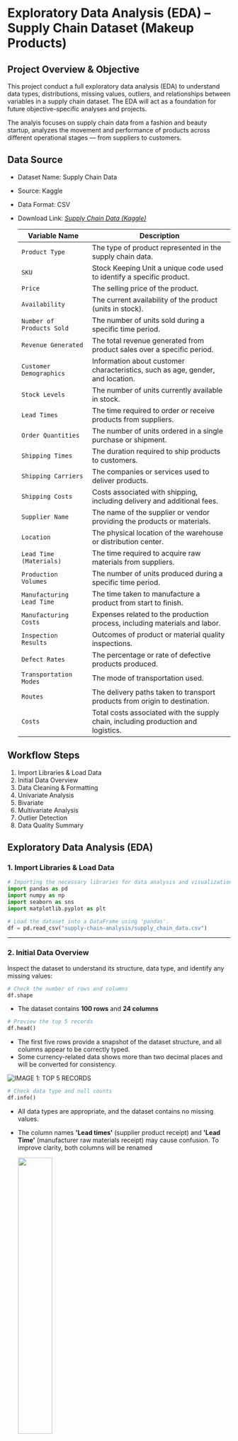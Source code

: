 # Exploratory Data Analysis (EDA) – Supply Chain Dataset (Makeup Products)

## Project Overview & Objective
This project conduct a full exploratory data analysis (EDA) to understand data types, distributions, missing values, outliers, and relationships between variables in a supply chain dataset. The EDA will act as a foundation for future objective-specific analyses and projects.

The analyis focuses on supply chain data from a fashion and beauty startup, analyzes the movement and performance of products across different operational stages — from suppliers to customers.

## Data Source
- Dataset Name: Supply Chain Data
- Source: Kaggle
- Data Format: CSV
- Download Link: [*Supply Chain Data (Kaggle)*](https://www.kaggle.com/datasets/harshsingh2209/supply-chain-analysis/data)

    | Variable Name               | Description                                                                 |
    |----------------------------|-----------------------------------------------------------------------------|
    | `Product Type`               | The type of product represented in the supply chain data.                    |
    | `SKU`   | Stock Keeping Unit a unique code used to identify a specific product.                           |
    | `Price`                      | The selling price of the product.                                            |
    | `Availability`               | The current availability of the product (units in stock).                   |
    | `Number of Products Sold`    | The number of units sold during a specific time period.                      |
    | `Revenue Generated`          | The total revenue generated from product sales over a specific period.       |
    | `Customer Demographics`      | Information about customer characteristics, such as age, gender, and location.|
    | `Stock Levels`               | The number of units currently available in stock.                            |
    | `Lead Times`                 | The time required to order or receive products from suppliers.               |
    | `Order Quantities`           | The number of units ordered in a single purchase or shipment.                |
    | `Shipping Times`             | The duration required to ship products to customers.                         |
    | `Shipping Carriers`          | The companies or services used to deliver products.                          |
    | `Shipping Costs`             | Costs associated with shipping, including delivery and additional fees.      |
    | `Supplier Name`              | The name of the supplier or vendor providing the products or materials.      |
    | `Location`                   | The physical location of the warehouse or distribution center.               |
    | `Lead Time (Materials)`      | The time required to acquire raw materials from suppliers.                   |
    | `Production Volumes`         | The number of units produced during a specific time period.                  |
    | `Manufacturing Lead Time`    | The time taken to manufacture a product from start to finish.                |
    | `Manufacturing Costs`        | Expenses related to the production process, including materials and labor.   |
    | `Inspection Results`         | Outcomes of product or material quality inspections.                         |
    | `Defect Rates`               | The percentage or rate of defective products produced.                       |
    | `Transportation Modes`       | The mode of transportation used.                      |
    | `Routes`                     | The delivery paths taken to transport products from origin to destination.   |
    | `Costs`                      | Total costs associated with the supply chain, including production and logistics. |

## Workflow Steps
1. Import Libraries & Load Data
2. Initial Data Overview
3. Data Cleaning & Formatting
4. Univariate Analysis
5. Bivariate
6. Multivariate Analysis
7. Outlier Detection
8. Data Quality Summary


## Exploratory Data Analysis (EDA)

### 1. Import Libraries & Load Data

```python
# Importing the necessary libraries for data analysis and visualization.
import pandas as pd
import numpy as np 
import seaborn as sns
import matplotlib.pyplot as plt

# Load the dataset into a DataFrame using 'pandas'.
df = pd.read_csv("supply-chain-analysis/supply_chain_data.csv")
```
---
### 2. Initial Data Overview
Inspect the dataset to understand its structure, data type, and identify any missing values:

```python
# Check the number of rows and columns
df.shape
```

- The dataset contains **100 rows** and **24 columns**

```python
# Preview the top 5 records
df.head()
```
-   The first five rows provide a snapshot of the dataset structure, and all columns appear to be correctly typed.
- Some currency-related data shows more than two decimal places and will be converted for consistency.  

![IMAGE 1: TOP 5 RECORDS](1_top5_records.png)

```python
# Check data type and null counts
df.info()
```
-   All data types are appropriate, and the dataset contains no missing values.
- The column names **'Lead times'** (supplier product receipt) and **'Lead Time'** (manufacturer raw materials receipt) may cause confusion.
To improve clarity, both columns will be renamed

    <img src="2_data_info.png" width="40%"/> 
```python
# Summary of statistics
df.describe()

df.describe(include='object') ## Only categorical columns
```
- The summary describes statistical distribution of 15 numerical columns and 9 categorical columns.
-   All columns contains no missing values, each has a count of 100. The numerical columns contain no negative values.
- The `Revenue generated` column shows a high standard deviation, indicating that some products generate very low sales while others generate very high sales.
- The `Defect rates` column has the lowest standard deviation, suggesting that only a small portion of outputs fail to meet quality standards.
- There are three product types, with **skincare** being the most commonly sold.
- **Road transportation** is the primary mode used to deliver products from factory to distribution center.


    ![IMAGE 3: SUMMARY STATISTIC 1](3_summary_stat1.png)

    ![IMAGE 4: SUMMARY STATISTIC 2](4_summary_stat2.png)

---
### 3. Data Cleaning & Formatting

```python
# Format all floating-point numbers in the table to display with 2 decimal places
pd.set_option('display.float_format', lambda x: '%.2f' % x)

# Rename columns for better clarity and convenience during analysis
df.rename(columns={'Lead times': 'Supplier lead time', 'Lead time': 'Material lead time'}, inplace=True)

# Double-check column renaming and decimal formatting
df.describe()

# Save cleaned data from Python to a CSV
df.to_csv('supplychain_cleaned_data.csv', index=False)
```

Output:

![IMAGE 5: SUMMARY STATISTIC 2](5_summary_stat_cleaned.png)

- All floating number display two decimal places for consistency.
- The columns 'Lead times' and 'Lead time' are renamed to `Supplier lead time` and `Material lead time` to avoid confusion.

---
### 4. Univariate Analysis

This section will examine the distribution of individual variables to understand their spread and frequency which helps to identify skewness, outliers and potential data transformation needs.

-   Numeric variables are visualized by histograms and skewness analysis to understand their distribution.
- Categorical variables are visualized by bar charts to determine the most frequent categories.
---
```python
# Histogram and skewness for numerical variable

from scipy.stats import skew

# Calculate skewness of Revenue generated
skew_revenue = skew(df["Revenue generated"])

# Plot distribution with KDE (smoothed line)
plt.figure(figsize=(8, 5))
sns.histplot(df["Revenue generated"], kde=True, bins=20, color='darksalmon')
plt.title(f"Distribution of revenue (Skewness={skew_revenue:.2f})")
plt.xlabel("Revenue Generated")
plt.ylabel("Frequency")
plt.show()

# Print skewness
print(f"Skewness of revenue generated: {skew_revenue:.2f}")
```
![IMAGE 6: HISTOGRAM SKEW](6_histo_skew_revenue.png)
- Based on the distribution of `Revenue Generated`, the data slightly skew to the left since skewness is -0.17 and very close to 0 then it almost normally distributed.
- The histogram shows bimodal distribution with the first peak around 2,500 Rupee and the second peak around 8,000 Rupee
- The `Revenue Generated` data set shows 2 distinct revenue groups where there are low to mid revenue transactions and high value transactions.
---

![IMAGE 7: HISTOGRAM SKEW](7_histo_skew_shippingtimes.png)
- The distribution of `Shipping Times` is left-skewed with skewness of -0.28 which is close to normal distribution.
- According to the histogram, the most common shipping time from distribution centre to customer is aroud 8 days while the shortest is approxiamately 2 to 4 days.
- Deliveries about 2 to 4 days indicate the shipments to nearby locations and reflect operational efficiency in certain regions.
- Since the most shipping time around 8 days, it considered as slow potentially, lead to customer dissatisfaction. Collecting and analyzing customer feedback can help to identify areas for service improvement.
---
```python
# Bar chart for categorical variable

# Count the frequency of each type in Product Type
count_type = df['Product type'].value_counts().reset_index()

# Rename columns for clarity
count_type.columns = ['Product Type', 'Count']

# Create figure and axes for the chart
fig, ax = plt.subplots(figsize=(8, 5))

# Create a bar chart to show the count of each product type
sns.barplot(
    x=count_type['Product Type'],
    y=count_type['Count'],
    hue=count_type['Product Type'],
    palette="Blues", ax=ax)

# Set labels and title on axes
ax.set_title("Bar Plot of Product Type")
ax.set_xlabel("Product Type") 
ax.set_ylabel("Count")

# Display the plot
plt.show()
```
![IMAGE 8: BAR CHART](8_bar_producttype.png)

- The company sells three types of products, with skincare having the highest number of SKUs, followed by haircare and cosmetics.
- This suggests skincare is the company's main product focus.

---

![IMAGE 9: BAR CHART](9_bar_demographic.png)

- Based on the bar plot, most SKUs are associated with an unknown customer demographic, followed by female, non-binary, and male customers.
- Products labeled with 'Unknown' in the customer demographics may indicate items that are used by any gender and potentially suitable for all age groups, including children.
---

### 5. Bivariate Analysis

To identify the relationship between two variables, three functions are defined based on the types of variables which are categorical and numerical with continous variables. 

Function are structured as follows: 
 - **Scatter plot**, **Pearson correlation** and **Spearman correlation** determine the relationships between continous numerical variables.
 - The **Chi-Square test** check the relationships between categorical variables.
 - The **ANOVA test** determine relationship between categorical and numerical variables.


```python
# Import library
from scipy.stats import pearsonr, spearmans, chi2_contingency, f_oneway
```

```python
# Bivariate analysis between numerical variables (Correlation & Scatter Plot)
def numerical_bivariate_analysis(df, var1, var2):
    
    # Pearson & Spearman Correlation test
    print(f"Pearson Correlation: {pearsonr(df[var1], df[var2])}")
    print(f"Spearman Correlation: {spearmanr(df[var1], df[var2])}")

    # Scatter plot
    plt.figure(figsize=(8, 5))
    sns.scatterplot(data=df, x=var1, y=var2)
    plt.title(f'Scatter Plot of {var1} vs {var2}')
    plt.show()

# Bivariate analysis between numerical & categorical variable (Boxplot & ANOVA)
def categorical_numerical_analysis(df, cat_var, num_var):
        
    # ANOVA test
    groups = [group[num_var].dropna().values for name,
    group in df.groupby(cat_var)]
    if len(groups) > 1:
        stat, p = f_oneway(*groups)
        anova_text = f'ANOVA: F = {stat:.2f}, p = {p:.4f}'
    else:
        anova_text = 'ANOVA: Not enough groups'

    # Boxplot
    plt.figure(figsize=(15,8))
    sns.boxplot(data=df, x=cat_var, y=num_var)
    plt.title(f'Boxplot of {num_var} by {cat_var}')
    plt.show()

# Bivariate analysis between categorical variables (Heatmap & Chi-square test)
def categorical_bivariate_analysis(df, var1, var2):
    
    #Chi-square test
    contingency_table = pd.crosstab(df[var1], df[var2])
    chi2, p, dof, expected = chi2_contingency(contingency_table)
    print(f"Chi-square Test: Chi2={chi2}, p-value={p}")

    # Heatmap
    plt.figure(figsize=(8, 5))
    sns.heatmap(contingency_table, annot=True, cmap="Blues", fmt='d')
    plt.title(f'Heatmap of {var1} vs {var2}')
    plt.show()
```
---

### `Production volumes` vs `Manufacturing lead time`

```python
numerical_bivariate_analysis(df,'Production volumes','Manufacturing lead time')
```
Output:

 ![IMAGE 10: SCATTER PLOT](10_bivariate_num.png)

-   Both **Pearson** and **Spearman** correlation analyses and the p-values greater than 0.05, show no statistically significant relationship between the variables. 
- The correlation coefficient are low, and the scatter plot shows no linear or monotonic trend. Therefore, there is no relationship exists between the variables.

Overall, correlation anlysis explores the relationship between all numerical variables using scatter plot, Pearson and Spearman correlation tests.

Across all variables, no statistically significant relationship are found, as the p-values exceeded 0.05. All the numerical variables operate independently. As a result, other analytical methods may be more appropiate for identifying patterns in the data. 

---
### `Shipping carriers`  vs  `Number of product sold`

```python
categorical_numerical_analysis(df,'Shipping carriers','Number of products sold')
```
Output:

![IMAGE 11: BOX PLOT](11_bivariate_cat_num.png)

The **ANOVA test** and p-value indicate a statistically significant difference in the number of products sold accross shipping carriers.

-   **Carrier A** shows highest median number of product sold compared to **Carrier B** and **Carrier C**.

-   **Carrier C** has longer upper whisker, indicating greater variability above the median. All shipping carriers have no outliers as the values remain within the ranges.

-   The box for **Carrier** A is wider indicating greater variation (larger interquartile range) in the number of products sold compared to **Carrier B** and **Carrier C**.

This analysis reveals that **Carrier A** consistently manages more varied shipment sizes, while **Carrier C** occasionally handles large shipment sizes. These can guide shipping strategy optimization to align selection of carrier with order size patterns.

---
### `Product type` vs `Customer demographics`

```python
categorical_bivariate_analysis(df,'Product type','Customer demographics')
```
Output:

![IMAGE 12: HEAT MAP](12_bivariate_cat.png)

For categorical bivariate analysis, variables are statistically significant where the p-value is less than 0.05.

- Based on the product designed for different customer demographics, the **Unknown** category includes the highest number of  haircare SKUs sold by the company, followed by **Male** and **Non-Binary** categories. **Female** category has the lowest number of haircare SKUs.

- For skincare, the **Female** category  has the highest number of SKUs, followed by **Non-binary**, **Unknown** and **Male** categories. 

- Similar to skincare, the **Female** product category also dominates the number of cosmetics SKUs, followed by the **Unknown** category.

These findings highlight how the company’s product offerings are distribute across customer demographics and support decisions in product development or targeted marketing.

---
### 6. Multivariate Analysis

In this section, a heat map visualizes the correlation and strength of relationships. The gradient colors indicate positive, negative or no correlation which providing an overview of how the variables relate.

```python
sns.heatmap(df.corr(numeric_only=True), annot = True)
plt.rcParams['figure.figsize'] = (20,10)
plt.show()
```


Output:

![IMAGE 13: HEAT MAP 2](13_matrix_corr.png)


- The correlation matrix shows that all variables have weak linear relationship, where the coefficients between **-0.3** and **+0.3**. This indicates that no strong linear correlation exists among the variables.

Despite the weak linear correlations, the variables remain valuable for EDA to explore distributions, group differences, and potential non-linear patterns.

---
### 7. Outlier detection

The Interquartile Range (IQR) method detects outliers in numerical variables. Data points are labelled as outliers if they fall below **Q1 - 1.5 x IQR** or above **Q3 + 1.5 x IQR**, where **IQR = Q3 - Q1**. This method is simple and fit skewed business data.

The function is defined as below:
```python
def detect_outliers_iqr(df, num_var):
    # Calculate Q1 and Q3
    Q1 = df[num_var].quantile(0.25)
    Q3 = df[num_var].quantile(0.75)
    IQR = Q3 - Q1
    
    # Determine the outlier boundaries
    lower_bound = Q1 - 1.5 * IQR
    upper_bound = Q3 + 1.5 * IQR
    
    # Filter outliers
    outliers = df[(df[num_var] < lower_bound) | (df[num_var] > upper_bound)]
    
    # Print summary
    print(f"Q1: {Q1}, Q3: {Q3}, IQR: {IQR}")
    print(f"Lower Bound: {lower_bound}, Upper Bound: {upper_bound}")
    print(f"Number of outliers in {num_var}: {outliers.shape[0]}")

outliers = detect_outliers_iqr(df,'Supplier lead time')
```
Output:
```
Q1: 8.0, Q3: 24.0, IQR: 16.0
Lower Bound: -16.0, Upper Bound: 48.0
Number of outliers in Supplier lead time: 0
```

-  The `Supplier lead time`  variable is determined for outliers using the IQR method. All data points fall within lower and upper bounds, indicating no outliers in this variable.

Overall, no outliers are detected across all the variables, then no data is removed.


---
### 8. Cleaned data

In this section, data quality summary shows whether any of the variables have missing values, duplicates and outliers.

For outliers, the IQR method is applied in the previous step (Outlier Detection). This section summarizes the outliers detected and actions taken.

```python
# Check missing values
df.isnull().sum()

# Check duplicate rows
df.duplicated().sum()
```

Summary:

| Variable             | % Missing | Duplicates | Outliers | Action Taken       |
| ------------------------- | --------- | ---------- | -------- | ------------------ |
| `Product Type`            | 0%        | 0%         | 0        | No action needed   |
| `SKU`                     | 0%        | 0%         | 0        | No action needed   |
| `Price`                   | 0%        | 0%         | 0        | No action needed |
| `Availability`            | 0%        | 0%         | 0        | No action needed   |
| `Number of products sold` | 0%        | 0%         | 0        | No action needed |
| `Revenue generated`       | 0%        | 0%         | 0        | No action needed |
| `Customer demographics`   | 0%        | 0%         | 0        | No action needed   |
| `Stock levels`            | 0%        | 0%         | 0        | No action needed   |
| `Supplier lead time`      | 0%        | 0%         | 0        | No action needed   |
| `Order quantities`        | 0%        | 0%         | 0        | No action needed |
| `Shipping times`          | 0%        | 0%         | 0        | No action needed |
| `Shipping carriers`       | 0%        | 0%         | 0        | No action needed   |
| `Shipping costs`          | 0%        | 0%         | 0        | No action needed  |
| `Supplier name`           | 0%        | 0%         | 0        | No action needed   |
| `Location`                | 0%        | 0%         | 0        | No action needed   |
| `Material lead time`      | 0%        | 0%         | 0        | No action needed   |
| `Production volumes`      | 0%        | 0%         | 0        | No action needed  |
| `Manufacturing lead time` | 0%        | 0%         | 0        | No action needed   |
| `Manufacturing costs`     | 0%        | 0%         | 0        | No action needed  |
| `Inspection results`      | 0%        | 0%         | 0        | No action needed   |
| `Defect rates`            | 0%        | 0%         | 0        | No action needed  |
| `Transportation modes`    | 0%        | 0%         | 0        | No action needed   |
| `Routes`                  | 0%        | 0%         | 0        | No action needed   |
| `Costs`                   | 0%        | 0%         | 0        | No action needed |



The data quality check found no missing values, duplicates, or outliers across all variables. Therefore, no data cleaning action was required.

Here the download link for cleaned data: [*Supply Chain Cleaned Data*](https://github.com/azerinnan/draft_EDA_supplychain/blob/main/supplychain_cleaned_data.csv)

---

## Conclusion

- Skincare is the  most of product sold by the company.
- All numeric data is formated to two decimal places for consistency, and columns are rename to `Supplier lead time` and `Material lead time`.
- The distribution of `Shipping time` is skewed to the left, indicating most shipment take  around 8 days.
- The **Unknown** customer demographic has the highest SKUs. 
- Bivariate analysis shows a significant relationship between `Product type` vs `Customer demographics`, but no significant correlation found between numerical variables.
- Outlier detection using IQR method finds no outlier, no missing values and no duplicate row are detected.

EDA provides a comprehensive understanding of the data set and identify relationship between variables. Outlier detection and data and data quality check confir that the data is clean and suitable for further analysis, and ready for deeper business insights.
